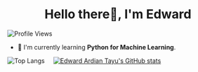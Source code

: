 <h1 align="center"> Hello there👋, I'm Edward </h1>

![Profile Views](https://komarev.com/ghpvc/?username=your-github-edwardardian)

- 🌱 I'm currently learning **Python for Machine Learning**.

![Top Langs](https://github-readme-stats.vercel.app/api/top-langs/?username=edwardardian&theme=dracula) &nbsp;&nbsp;&nbsp; [![Edward Ardian Tayu's GitHub stats](https://github-readme-stats.vercel.app/api?username=edwardardian&theme=dracula&show_icons=true)](https://github.com/edwardardian/github-readme-stats)

<!--
**edwardardian/edwardardian** is a ✨ _special_ ✨ repository because its `README.md` (this file) appears on your GitHub profile.

Here are some ideas to get you started:

- 🔭 I’m currently working on ...
- 🌱 I’m currently learning ...
- 👯 I’m looking to collaborate on ...
- 🤔 I’m looking for help with ...
- 💬 Ask me about ...
- 📫 How to reach me: ...
- 😄 Pronouns: ...
- ⚡ Fun fact: ...
-->
